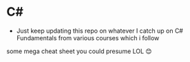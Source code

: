 # C# 

- Just keep updating this repo on whatever I catch up on C# Fundamentals from various courses which i follow

some mega cheat sheet you could presume LOL
😊